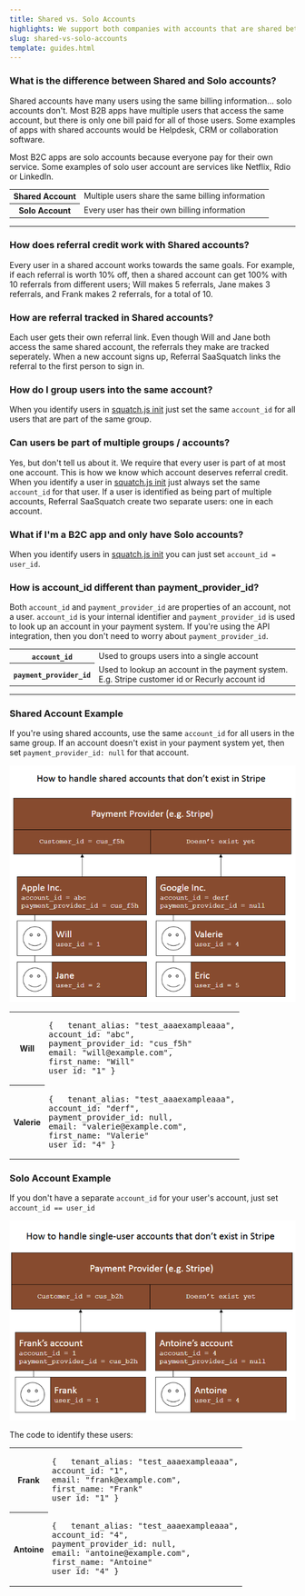 ```yaml
---
title: Shared vs. Solo Accounts
highlights: We support both companies with accounts that are shared between users and solo accounts. In other words we support both B2B and B2C. This guide explains how to set <code>account_id</code> for both of those cases.
slug: shared-vs-solo-accounts
template: guides.html
---
```


### What is the difference between Shared and Solo accounts?

Shared accounts have many users using the same billing information... solo accounts don't. Most B2B apps have multiple users that access the 
same account, but there is only one bill paid for all of those users. Some examples of apps with shared accounts would be Helpdesk, CRM or collaboration software. 

Most B2C apps are solo accounts because everyone pay for their own service. Some examples of solo user account are services like Netflix, Rdio or LinkedIn.

<table class="table">
    <tr>
        <th>
            <strong>Shared</strong> Account
        </th>
        <td>
            <i class="fa fa-users"></i> Multiple users share the same billing information
        </td>
    </tr>
    <tr>
        <th>
            <strong>Solo</strong> Account
        </th>
        <td>
            <i class="fa fa-user"></i> Every user has their own billing information
        </td>
    </tr>
</table>

<hr/>

### How does referral credit work with Shared accounts?

Every user in a shared account works towards the same goals. For example, if each referral is worth 10% off, then a shared account can get 100% with 10 referrals from different users;
Will makes 5 referrals, Jane makes 3 referrals, and Frank makes 2 referrals, for a total of 10.


### How are referral tracked in Shared accounts?

Each user gets their own referral link. Even though Will and Jane both access the same shared account, the referrals they make are tracked seperately. When a new account signs up,
Referral SaaSquatch links the referral to the first person to sign in.


### How do I group users into the same account?

When you identify users in <a href="/squatchjs#init">squatch.js init</a> just set the same <code>account_id</code> for all
users that are part of the same group.


### Can users be part of multiple groups / accounts?

Yes, but don't tell us about it. We require that every user is part of at most one account. This is how we know which account deserves referral credit.
When you identify a user in <a href="/squatchjs#init">squatch.js init</a> just always set the same <code>account_id</code> for that user. If a user is identified as being
part of multiple accounts, Referral SaaSquatch create two separate users: one in each account.


### What if I'm a B2C app and only have Solo accounts?

When you identify users in <a href="/squatchjs#init">squatch.js init</a> you can just set <code>account_id = user_id</code>.


### How is <span class="monospace">account_id</span> different than <span class="monospace">payment_provider_id</span>?

Both `account_id` and `payment_provider_id` are properties of an account, not a user. `account_id` is 
your internal identifier and `payment_provider_id` is used to look up an account in your payment system. If you're using the API 
integration, then you don't need to worry about `payment_provider_id`.

<table class="table">
    <tr>
        <th>
            <code>account_id</code>
        </th>
        <td>
            Used to groups users into a single account
        </td>
    </tr>
    <tr>
        <th>
            <code>payment_provider_id</code>
        </th>
        <td>
            Used to lookup an account in the payment system. E.g. Stripe customer id or Recurly account id
        </td>
    </tr>
</table>

<hr/>


### Shared Account Example

If you're using shared accounts, use the same `account_id` for all users in the same group. If an account doesn't exist in your payment system yet, 
then set `payment_provider_id: null` for that account.

<img src="/assets/images/shared_account_example.png" />

<table class="table">
    <tr>
        <th>Will</th>
        <td><pre class="prettyprint lang-json">{   tenant_alias: "test_aaaexampleaaa",
account_id: "abc",
payment_provider_id: "cus_f5h"
email: "will@example.com",
first_name: "Will"
user_id: "1" }</pre>
</td>
    </tr>
    <tr>
        <th>Valerie</th>
        <td><pre class="prettyprint lang-json">{   tenant_alias: "test_aaaexampleaaa",
account_id: "derf",
payment_provider_id: null,
email: "valerie@example.com",
first_name: "Valerie"
user_id: "4" }</pre>
</td>
    </tr>
</table>


### Solo Account Example

If you don't have a separate `account_id` for your user's account, just set `account_id == user_id`


<img src="/assets/images/solo_user_example.png" />

<p>The code to identify these users:</p>

<table class="table">
    <tr>
        <th>Frank</th>
        <td><pre class="prettyprint lang-json">{   tenant_alias: "test_aaaexampleaaa",
account_id: "1",
email: "frank@example.com",
first_name: "Frank"
user_id: "1" }</pre>
</td>
    </tr>
    <tr>
        <th>Antoine</th>
        <td><pre class="prettyprint lang-json">{   tenant_alias: "test_aaaexampleaaa",
account_id: "4",
payment_provider_id: null,
email: "antoine@example.com",
first_name: "Antoine"
user_id: "4" }</pre>
</td>
    </tr>
</table>
